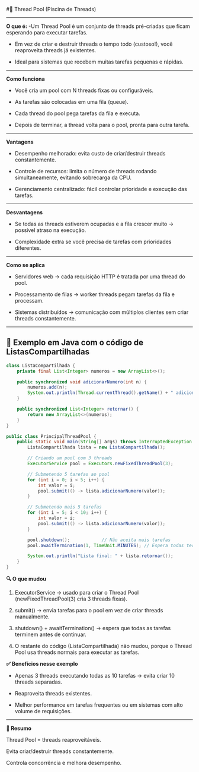 #🧵 Thread Pool (Piscina de Threads)

---

**O que é:** 
-Um Thread Pool é um conjunto de threads pré-criadas que ficam esperando para executar tarefas.

- Em vez de criar e destruir threads o tempo todo (custoso!), você reaproveita threads já existentes.

- Ideal para sistemas que recebem muitas tarefas pequenas e rápidas.

---

**Como funciona**

- Você cria um pool com N threads fixas ou configuráveis.

- As tarefas são colocadas em uma fila (queue).

- Cada thread do pool pega tarefas da fila e executa.

- Depois de terminar, a thread volta para o pool, pronta para outra tarefa.

---

**Vantagens**

- Desempenho melhorado: evita custo de criar/destruir threads constantemente.

- Controle de recursos: limita o número de threads rodando simultaneamente, evitando sobrecarga da CPU.

- Gerenciamento centralizado: fácil controlar prioridade e execução das tarefas.

---

**Desvantagens**

- Se todas as threads estiverem ocupadas e a fila crescer muito → possível atraso na execução.

- Complexidade extra se você precisa de tarefas com prioridades diferentes.

---
**Como se aplica**

- Servidores web → cada requisição HTTP é tratada por uma thread do pool.

- Processamento de filas → worker threads pegam tarefas da fila e processam.

- Sistemas distribuídos → comunicação com múltiplos clientes sem criar threads constantemente.

---
## 🔹 Exemplo em **Java** com o código de ListasCompartilhadas
```java
class ListaCompartilhada {
    private final List<Integer> numeros = new ArrayList<>();

    public synchronized void adicionarNumero(int n) {
        numeros.add(n);
        System.out.println(Thread.currentThread().getName() + " adicionou: " + n);
    }

    public synchronized List<Integer> retornar() {
        return new ArrayList<>(numeros);
    }
}

public class PrincipalThreadPool {
    public static void main(String[] args) throws InterruptedException {
        ListaCompartilhada lista = new ListaCompartilhada();

        // Criando um pool com 3 threads
        ExecutorService pool = Executors.newFixedThreadPool(3);

        // Submetendo 5 tarefas ao pool
        for (int i = 0; i < 5; i++) {
            int valor = i;
            pool.submit(() -> lista.adicionarNumero(valor));
        }

        // Submetendo mais 5 tarefas
        for (int i = 5; i < 10; i++) {
            int valor = i;
            pool.submit(() -> lista.adicionarNumero(valor));
        }

        pool.shutdown();            // Não aceita mais tarefas
        pool.awaitTermination(1, TimeUnit.MINUTES); // Espera todas terminarem

        System.out.println("Lista final: " + lista.retornar());
    }
}

```

**🔍 O que mudou**

1. ExecutorService → usado para criar o Thread Pool (newFixedThreadPool(3) cria 3 threads fixas).

2. submit() → envia tarefas para o pool em vez de criar threads manualmente.

3. shutdown() + awaitTermination() → espera que todas as tarefas terminem antes de continuar.

4. O restante do código (ListaCompartilhada) não mudou, porque o Thread Pool usa threads normais para executar as tarefas.

**✅ Benefícios nesse exemplo**

- Apenas 3 threads executando todas as 10 tarefas → evita criar 10 threads separadas.

- Reaproveita threads existentes.

- Melhor performance em tarefas frequentes ou em sistemas com alto volume de requisições.
---

**📌 Resumo**

Thread Pool = threads reaproveitáveis.

Evita criar/destruir threads constantemente.

Controla concorrência e melhora desempenho.
